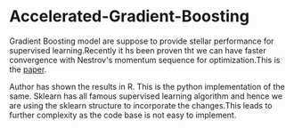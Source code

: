 # Accelerated-Gradient-Boosting

Gradient Boosting model are suppose to provide stellar performance for supervised learning.Recently it hs been proven tht we can have faster convergence with Nestrov's momentum sequence for optimization.This is the [paper](https://arxiv.org/abs/1803.02042).

Author has shown the results in R. This is the python implementation of the same. Sklearn has all famous supervised learning algorithm and hence we are using the sklearn structure to incorporate the changes.This leads to further complexity as the code base is not easy to implement. 

